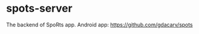 spots-server
============

The backend of SpoRts app. Android app: https://github.com/gdacarv/spots
